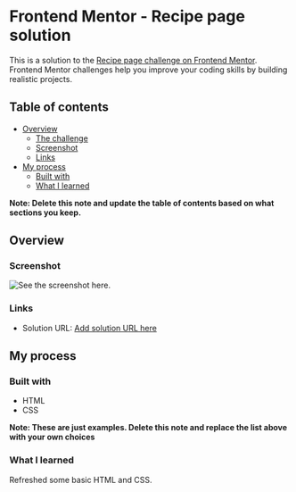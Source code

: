 # Frontend Mentor - Recipe page solution

This is a solution to the [Recipe page challenge on Frontend Mentor](https://www.frontendmentor.io/challenges/recipe-page-KiTsR8QQKm). Frontend Mentor challenges help you improve your coding skills by building realistic projects. 

## Table of contents

- [Overview](#overview)
  - [The challenge](#the-challenge)
  - [Screenshot](#screenshot)
  - [Links](#links)
- [My process](#my-process)
  - [Built with](#built-with)
  - [What I learned](#what-i-learned)

**Note: Delete this note and update the table of contents based on what sections you keep.**

## Overview

### Screenshot

![See the screenshot here.](./screenshot.jpg)

### Links

- Solution URL: [Add solution URL here](https://shonczinner.github.io/recipe-page-main/)

## My process

### Built with

- HTML
- CSS

**Note: These are just examples. Delete this note and replace the list above with your own choices**

### What I learned

Refreshed some basic HTML and CSS.


